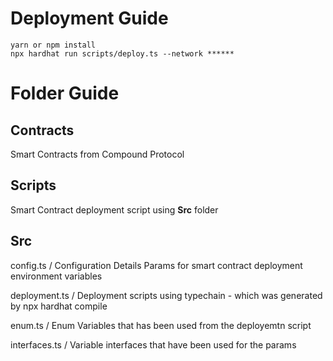 Deployment Guide
================
```
yarn or npm install
npx hardhat run scripts/deploy.ts --network ******
```



Folder Guide
============

Contracts
---------
Smart Contracts from Compound Protocol 

Scripts
-------
Smart Contract deployment script using **Src** folder


Src
---
config.ts / Configuration Details Params for smart contract deployment environment variables

deployment.ts / Deployment scripts using typechain - which was generated by npx hardhat compile

enum.ts / Enum Variables that has been used from the deployemtn script

interfaces.ts / Variable interfaces that have been used for the params
